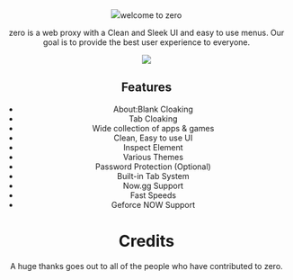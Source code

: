 <div align="center">
    <img src="[https://raw.githubusercontent.com/conmanclos/zeropro2/main/ze%20(12).png]"
    <p>welcome to zero<p>
    <p>zero is a web proxy with a Clean and Sleek UI and easy to use menus. Our goal is to provide the best user experience to everyone.</p>
</div>

<div align="center">
    <img src="[https://raw.githubusercontent.com/conmanclos/zeropro2/main/ze%20(12).png]"
</div>

## Features

- About:Blank Cloaking
- Tab Cloaking
- Wide collection of apps & games
- Clean, Easy to use UI
- Inspect Element
- Various Themes
- Password Protection (Optional)
- Built-in Tab System
- Now.gg Support
- Fast Speeds
- Geforce NOW Support
# Credits

A huge thanks goes out to all of the people who have contributed to zero.
